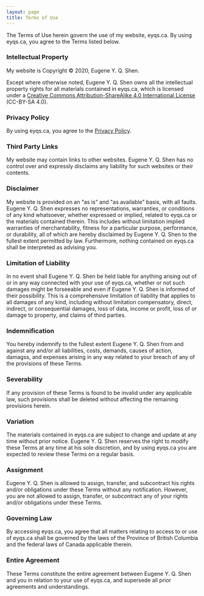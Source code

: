```yaml
---
layout: page
title: Terms of Use
---
```

The Terms of Use herein govern the use of my website, eyqs.ca. By using eyqs.ca, you agree to the Terms listed below.

### Intellectual Property

My website is Copyright &copy; 2020, Eugene Y. Q. Shen.

Except where otherwise noted, Eugene Y. Q. Shen owns all the intellectual property rights for all materials contained in eyqs.ca, which is licensed under a <a href="http://creativecommons.org/licenses/by-sa/4.0/">Creative Commons Attribution-ShareAlike 4.0 International License</a> (CC-BY-SA 4.0).

### Privacy Policy

By using eyqs.ca, you agree to the <a href="%/privacy/">Privacy Policy</a>.

### Third Party Links

My website may contain links to other websites. Eugene Y. Q. Shen has no control over and expressly disclaims any liability for such websites or their contents.

### Disclaimer

My website is provided on an "as is" and "as available" basis, with all faults. Eugene Y. Q. Shen expresses no representations, warranties, or conditions of any kind whatsoever, whether expressed or implied, related to eyqs.ca or the materials contained therein. This includes without limitation implied warranties of merchantability, fitness for a particular purpose, performance, or durability, all of which are hereby disclaimed by Eugene Y. Q. Shen to the fullest extent permitted by law. Furthermore, nothing contained on eyqs.ca shall be interpreted as advising you.

### Limitation of Liability

In no event shall Eugene Y. Q. Shen be held liable for anything arising out of or in any way connected with your use of eyqs.ca, whether or not such damages might be forseeable and even if Eugene Y. Q. Shen is informed of their possibility. This is a comprehensive limitation of liability that applies to all damages of any kind, including without limitation compensatory, direct, indirect, or consequential damages, loss of data, income or profit, loss of or damage to property, and claims of third parties.

### Indemnification

You hereby indemnify to the fullest extent Eugene Y. Q. Shen from and against any and/or all liabilities, costs, demands, causes of action, damagss, and expenses arising in any way related to your breach of any of the provisions of these Terms.

### Severability

If any provision of these Terms is found to be invalid under any applicable law, such provisions shall be deleted without affecting the remaining provisions herein.

### Variation

The materials contained in eyqs.ca are subject to change and update at any time without prior notice. Eugene Y. Q. Shen reserves the right to modify these Terms at any time at his sole discretion, and by using eyqs.ca you are expected to review these Terms on a regular basis.

### Assignment

Eugene Y. Q. Shen is allowed to assign, transfer, and subcontract his rights and/or obligations under these Terms without any notification. However, you are not allowed to assign, transfer, or subcontract any of your rights and/or obligations under these Terms.

### Governing Law

By accessing eyqs.ca, you agree that all matters relating to access to or use of eyqs.ca shall be governed by the laws of the Province of British Columbia and the federal laws of Canada applicable therein.

### Entire Agreement

These Terms constitute the entire agreement between Eugene Y. Q. Shen and you in relation to your use of eyqs.ca, and supersede all prior agreements and understandings.
